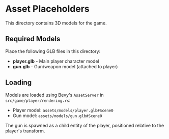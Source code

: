 # Asset Placeholders

This directory contains 3D models for the game.

## Required Models

Place the following GLB files in this directory:

- **player.glb** - Main player character model
- **gun.glb** - Gun/weapon model (attached to player)

## Loading

Models are loaded using Bevy's `AssetServer` in `src/game/player/rendering.rs`:
- Player model: `assets/models/player.glb#Scene0`
- Gun model: `assets/models/gun.glb#Scene0`

The gun is spawned as a child entity of the player, positioned relative to the player's transform.
